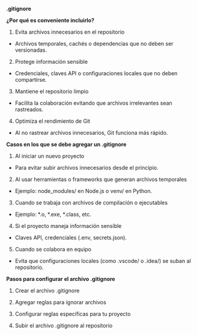 **.gitignore**

**¿Por qué es conveniente incluirlo?**
1. Evita archivos innecesarios en el repositorio

- Archivos temporales, cachés o dependencias que no deben ser versionadas.

2. Protege información sensible

- Credenciales, claves API o configuraciones locales que no deben compartirse.

3. Mantiene el repositorio limpio

- Facilita la colaboración evitando que archivos irrelevantes sean rastreados.

4. Optimiza el rendimiento de Git

- Al no rastrear archivos innecesarios, Git funciona más rápido.

**Casos en los que se debe agregar un .gitignore**
1. Al iniciar un nuevo proyecto

- Para evitar subir archivos innecesarios desde el principio.

2. Al usar herramientas o frameworks que generan archivos temporales

- Ejemplo: node_modules/ en Node.js o venv/ en Python.

3. Cuando se trabaja con archivos de compilación o ejecutables

- Ejemplo: *.o, *.exe, *.class, etc.

4. Si el proyecto maneja información sensible

- Claves API, credenciales (.env, secrets.json).

5. Cuando se colabora en equipo

- Evita que configuraciones locales (como .vscode/ o .idea/) se suban al repositorio.

**Pasos para configurar el archivo .gitignore**
1. Crear el archivo .gitignore

2. Agregar reglas para ignorar archivos

3. Configurar reglas específicas para tu proyecto

4. Subir el archivo .gitignore al repositorio
